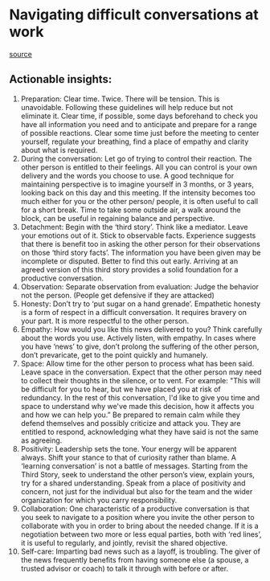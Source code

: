 # Navigating difficult conversations at work

[source](https://www.odgersinterim.com/uk/who-we-are/intelligence/we-need-to-talk-navigating-difficult-conversations-at-work-4969/)

## Actionable insights:

1. Preparation: Clear time. Twice. There will be tension. This is unavoidable. Following these guidelines will help reduce but not eliminate it. Clear time, if possible, some days beforehand to check you have all information you need and to anticipate and prepare for a range of possible reactions. Clear some time just before the meeting to center yourself, regulate your breathing, find a place of empathy and clarity about what is required.
2. During the conversation: Let go of trying to control their reaction. The other person is entitled to their feelings. All you can control is your own delivery and the words you choose to use. A good technique for maintaining perspective is to imagine yourself in 3 months, or 3 years, looking back on this day and this meeting.  If the intensity becomes too much either for you or the other person/ people, it is often useful to call for a short break. Time to take some outside air, a walk around the block, can be useful in regaining balance and perspective. 
3. Detachment: Begin with the ‘third story’. Think like a mediator. Leave your emotions out of it. Stick to observable facts. Experience suggests that there is benefit too in asking the other person for their observations on those ‘third story facts’. The information you have been given may be incomplete or disputed. Better to find this out early. Arriving at an agreed version of this third story provides a solid foundation for a productive conversation.
4. Observation: Separate observation from evaluation: Judge the behavior not the person. (People get defensive if they are attacked)
5. Honesty: Don’t try to ‘put sugar on a hand grenade’. Empathetic honesty is a form of respect in a difficult conversation. It requires bravery on your part. It is more respectful to the other person.
6. Empathy: How would you like this news delivered to you? Think carefully about the words you use. Actively listen, with empathy. In cases where you have ‘news’ to give, don’t prolong the suffering of the other person, don’t prevaricate, get to the point quickly and humanely.
7. Space: Allow time for the other person to process what has been said. Leave space in the conversation. Expect that the other person may need to collect their thoughts in the silence, or to vent.  For example: "This will be difficult for you to hear, but we have placed you at risk of redundancy. In the rest of this conversation, I'd like to give you time and space to understand why we've made this decision, how it affects you and how we can help you.” Be prepared to remain calm while they defend themselves and possibly criticize and attack you. They are entitled to respond, acknowledging what they have said is not the same as agreeing.
8. Positivity: Leadership sets the tone. Your energy will be apparent always. Shift your stance to that of curiosity rather than blame. A ‘learning conversation’ is not a battle of messages. Starting from the Third Story, seek to understand the other person’s view, explain yours, try for a shared understanding. Speak from a place of positivity and concern, not just for the individual but also for the team and the wider organization for which you carry responsibility.
9. Collaboration: One characteristic of a productive conversation is that you seek to navigate to a position where you invite the other person to collaborate with you in order to bring about the needed change. If it is a negotiation between two more or less equal parties, both with ‘red lines’, it is useful to regularly, and jointly, revisit the shared objective.
10. Self-care: Imparting bad news such as a layoff, is troubling. The giver of the news frequently benefits from having someone else (a spouse, a trusted advisor or coach) to talk it through with before or after.
